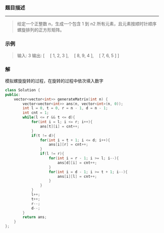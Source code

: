 ### 题目描述
***

> 给定一个正整数 n，生成一个包含 1 到 n2 所有元素，且元素按顺时针顺序螺旋排列的正方形矩阵。

### 示例
> 输入: 3
> 输出:
> [
> &emsp;[ 1, 2, 3 ],
> &emsp;[ 8, 9, 4 ],
> &emsp;[ 7, 6, 5 ]
> ]

### 解
模拟螺旋旋转的过程，在旋转的过程中依次填入数字
```C++
class Solution {
public:
    vector<vector<int>> generateMatrix(int n) {
        vector<vector<int>> ans(n, vector<int>(n, 0));
        int l = 0, t = 0, r = n - 1, d = n - 1;
        int cnt = 1;
        while(l <= r && t <= d){
            for(int i = l; i <= r; i++){
                ans[t][i] = cnt++;
            }
            if(t != d){
                for(int i = t + 1; i <= d; i++){
                    ans[i][r] = cnt++;
                }
                if(l != r){
                    for(int i = r - 1; i >= l; i--){
                        ans[d][i] = cnt++;
                    }
                    for(int i = d - 1; i >= t + 1; i--){
                        ans[i][l] = cnt++;
                    }
                }
            }
            l++;
            t++;
            r--;
            d--;
        }
        return ans;
    }
};
```